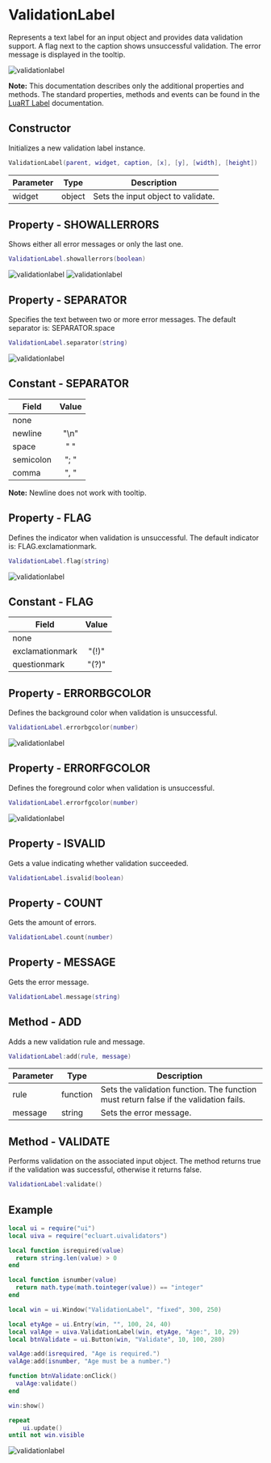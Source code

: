 # ValidationLabel

Represents a text label for an input object and provides data validation support.
A flag next to the caption shows unsuccessful validation.
The error message is displayed in the tooltip.

![validationlabel](/docs/validationlabel/validationlabel01.png)

**Note:**
This documentation describes only the additional properties and methods.
The standard properties, methods and events can be found in the [LuaRT Label](https://www.luart.org/doc/ui/Label.html) documentation.

## Constructor

Initializes a new validation label instance.

```Lua
ValidationLabel(parent, widget, caption, [x], [y], [width], [height])
```

Parameter | Type | Description
---|---|---
widget | object | Sets the input object to validate.

## Property - SHOWALLERRORS

Shows either all error messages or only the last one.

```Lua
ValidationLabel.showallerrors(boolean)
```

![validationlabel](/docs/validationlabel/validationlabel02.png)
![validationlabel](/docs/validationlabel/validationlabel03.png)

## Property - SEPARATOR

Specifies the text between two or more error messages. The default separator is: SEPARATOR.space

```Lua
ValidationLabel.separator(string)
```

![validationlabel](/docs/validationlabel/validationlabel05.png)

## Constant - SEPARATOR

Field | Value
---|:---:
none |
newline | "\n"
space | " "
semicolon | "; "
comma | ", "

**Note:**
Newline does not work with tooltip.

## Property - FLAG

Defines the indicator when validation is unsuccessful. The default indicator is: FLAG.exclamationmark.

```Lua
ValidationLabel.flag(string)
```

![validationlabel](/docs/validationlabel/validationlabel04.png)

## Constant - FLAG

Field | Value
---|:---:
none |
exclamationmark | "(!)"
questionmark | "(?)"

## Property - ERRORBGCOLOR

Defines the background color when validation is unsuccessful.

```Lua
ValidationLabel.errorbgcolor(number)
```

![validationlabel](/docs/validationlabel/validationlabel06.png)

## Property - ERRORFGCOLOR

Defines the foreground color when validation is unsuccessful.

```Lua
ValidationLabel.errorfgcolor(number)
```

![validationlabel](/docs/validationlabel/validationlabel06.png)

## Property - ISVALID

Gets a value indicating whether validation succeeded.

```Lua
ValidationLabel.isvalid(boolean)
```

## Property - COUNT

Gets the amount of errors.

```Lua
ValidationLabel.count(number)
```

## Property - MESSAGE

Gets the error message.

```Lua
ValidationLabel.message(string)
```

## Method - ADD

Adds a new validation rule and message.

```Lua
ValidationLabel:add(rule, message)
```

Parameter | Type | Description
---|---|---
rule | function | Sets the validation function. The function must return false if the validation fails.
message | string | Sets the error message.

## Method - VALIDATE

Performs validation on the associated input object. The method returns true if the validation was successful, otherwise it returns false.

```Lua
ValidationLabel:validate()
```

## Example

```Lua
local ui = require("ui")
local uiva = require("ecluart.uivalidators")

local function isrequired(value)
  return string.len(value) > 0
end

local function isnumber(value)
  return math.type(math.tointeger(value)) == "integer"
end

local win = ui.Window("ValidationLabel", "fixed", 300, 250)

local etyAge = ui.Entry(win, "", 100, 24, 40)
local valAge = uiva.ValidationLabel(win, etyAge, "Age:", 10, 29)
local btnValidate = ui.Button(win, "Validate", 10, 100, 280)

valAge:add(isrequired, "Age is required.")
valAge:add(isnumber, "Age must be a number.")

function btnValidate:onClick()
  valAge:validate()
end

win:show()

repeat
    ui.update()
until not win.visible
```

![validationlabel](/docs/validationlabel/validationlabel01.png)
